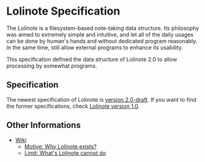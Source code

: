 # Lolinote Specification

The *Lolinote* is a filesystem-based note-taking data structure. Its philosophy was aimed to extremely simple and intuitive, and let all of the daily usages can be done by human's hands and without dedicated program reasonably. In the same time, still allow external programs to enhance its usability.

This specification defined the data structure of Lolinote 2.0 to allow processing by somewhat programs.



## Specification

The newest specification of Lolinote is [version 2.0-draft]. If you want to find the former specifications, check [Lolinote version 1.0].

[version 2.0-draft]: spec-2.0.md
[Lolinote version 1.0]: https://bitbucket.org/civalin/lolinote/wiki/Home



## Other Informations

- [Wiki](https://gitlab.com/visig/lolinote-spec/wikis/home)
    - [Motive: Why Lolinote exists?](https://gitlab.com/visig/lolinote-spec/wikis/Motive)
    - [Limit: What's Lolinote cannot do](https://gitlab.com/visig/lolinote-spec/wikis/Limit)
